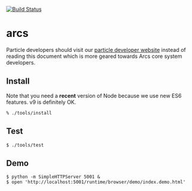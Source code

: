 [![Build Status](https://travis-ci.org/PolymerLabs/arcs.svg?branch=master)](https://travis-ci.org/PolymerLabs/arcs)

# arcs

Particle developers should visit our [particle developer website](https://polymerlabs.github.io/arcs-cdn/dev/) instead of reading this document which is more geared towards Arcs core system developers.

## Install

Note that you need a **recent** version of Node because we use new ES6 features. v9 is definitely OK.

```
% ./tools/install

```

## Test
```
$ ./tools/test
```

## Demo
```
$ python -m SimpleHTTPServer 5001 &
$ open 'http://localhost:5001/runtime/browser/demo/index.demo.html'
```
